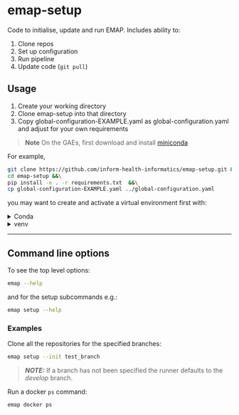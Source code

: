 # emap-setup

Code to initialise, update and run EMAP. Includes ability to:
1. Clone repos
2. Set up configuration
3. Run pipeline
4. Update code (`git pull`)

## Usage
1. Create your working directory 
2. Clone emap-setup into that directory
3. Copy global-configuration-EXAMPLE.yaml as global-configuration.yaml and adjust for your own requirements

> **Note**
> On the GAEs, first download and install [miniconda](https://docs.conda.io/en/latest/miniconda.html)

For example,

```bash
git clone https://github.com/inform-health-informatics/emap-setup.git &&\
cd emap-setup &&\
pip install -e . -r requirements.txt  &&\
cp global-configuration-EXAMPLE.yaml ../global-configuration.yaml
```

you may want to create and activate a virtual environment first with:

<details><summary>Conda</summary>

```bash
conda create python=3.9 -n emap --yes &&\
conda activate emap
```

</details>
<details><summary>venv</summary>

```bash
mkdir -p ~/.local/venvs/emap &&\
python -m venv ~/.local/venvs/emap &&\
source ~/.local/venvs/emap/bin/activate
```

</details>


***
## Command line options

To see the top level options:
```bash
emap --help
```

and for the setup subcommands e.g.:
```bash
emap setup --help
```

### Examples

Clone all the repositories for the specified branches:
```bash
emap setup --init test_branch
```

> **_NOTE:_**  If a branch has not been specified the runner defaults to the _develop_ branch.

Run a docker `ps` command:
```bash
emap docker ps
```
